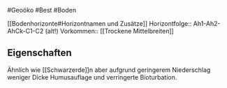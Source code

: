 #Geoöko #Best #Boden 

[[Bodenhorizonte#Horizontnamen und Zusätze]]
Horizontfolge:: Ah1-Ah2-AhCk-C1-C2 (alt!)
Vorkommen:: [[Trockene Mittelbreiten]]

## Eigenschaften

Ähnlich wie [[Schwarzerde]]n aber aufgrund geringerem Niederschlag weniger Dicke Humusauflage und verringerte Bioturbation.